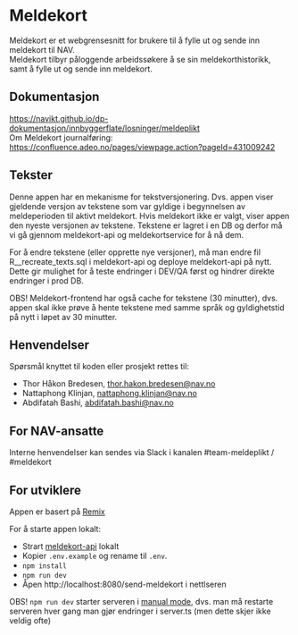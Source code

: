 # Meldekort
Meldekort er et webgrensesnitt for brukere til å fylle ut og sende inn meldekort til NAV.  
Meldekort tilbyr påloggende arbeidssøkere å se sin meldekorthistorikk, samt å fylle ut og sende inn meldekort.

## Dokumentasjon
https://navikt.github.io/dp-dokumentasjon/innbyggerflate/losninger/meldeplikt  
Om Meldekort journalføring: https://confluence.adeo.no/pages/viewpage.action?pageId=431009242

## Tekster
Denne appen har en mekanisme for tekstversjonering. Dvs. appen viser gjeldende versjon av tekstene som var gyldige i
begynnelsen av meldeperioden til aktivt meldekort. Hvis meldekort ikke er valgt, viser appen den nyeste versjonen av
tekstene. Tekstene er lagret i en DB og derfor må vi gå gjennom meldekort-api og meldekortservice for å nå dem.

For å endre tekstene (eller opprette nye versjoner), må man endre fil R__recreate_texts.sql i meldekort-api og deploye
meldekort-api på nytt. Dette gir mulighet for å teste endringer i DEV/QA først og hindrer direkte endringer i prod DB.

OBS! Meldekort-frontend har også cache for tekstene (30 minutter), dvs. appen skal ikke prøve å hente tekstene med samme
språk og gyldighetstid på nytt i løpet av 30 minutter.

## Henvendelser
Spørsmål knyttet til koden eller prosjekt rettes til:

* Thor Håkon Bredesen, thor.hakon.bredesen@nav.no
* Nattaphong Klinjan, nattaphong.klinjan@nav.no
* Abdifatah Bashi, abdifatah.bashi@nav.no

## For NAV-ansatte
Interne henvendelser kan sendes via Slack i kanalen #team-meldeplikt / #meldekort

## For utviklere
Appen er basert på [Remix](https://remix.run/docs)

For å starte appen lokalt:
- Strart [meldekort-api](https://github.com/navikt/meldekort-api) lokalt
- Kopier `.env.example` og rename til `.env`.
- `npm install`
- `npm run dev`
- Åpen http://localhost:8080/send-meldekort i nettlseren

OBS! `npm run dev` starter serveren i [manual mode](https://remix.run/docs/en/main/guides/manual-mode), dvs. man må
restarte serveren hver gang man gjør endringer i server.ts (men dette skjer ikke veldig ofte)
